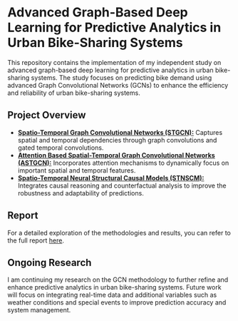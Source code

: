# Advanced Graph-Based Deep Learning for Predictive Analytics in Urban Bike-Sharing Systems

This repository contains the implementation of my independent study on advanced graph-based deep learning for predictive analytics in urban bike-sharing systems. The study focuses on predicting bike demand using advanced Graph Convolutional Networks (GCNs) to enhance the efficiency and reliability of urban bike-sharing systems.

## Project Overview

- [**Spatio-Temporal Graph Convolutional Networks (STGCN):**](https://github.com/srushtii-m/Citibike-Demand-Prediction-Using-GCN-s/tree/main/STGCN) Captures spatial and temporal dependencies through graph convolutions and gated temporal convolutions.
- [**Attention Based Spatial-Temporal Graph Convolutional Networks (ASTGCN):**](https://github.com/srushtii-m/Citibike-Demand-Prediction-Using-GCN-s/tree/main/ASTGCN) Incorporates attention mechanisms to dynamically focus on important spatial and temporal features.
- [**Spatio-Temporal Neural Structural Causal Models (STNSCM):**](https://github.com/srushtii-m/Citibike-Demand-Prediction-Using-GCN-s/tree/main/STNSCM) Integrates causal reasoning and counterfactual analysis to improve the robustness and adaptability of predictions.

## Report

For a detailed exploration of the methodologies and results, you can refer to the full report [here](https://github.com/srushtii-m/Citibike-Demand-Prediction-Using-GCN-s/blob/main/Report.pdf).

## Ongoing Research

I am continuing my research on the GCN methodology to further refine and enhance predictive analytics in urban bike-sharing systems. Future work will focus on integrating real-time data and additional variables such as weather conditions and special events to improve prediction accuracy and system management.
